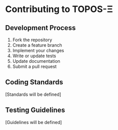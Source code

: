 # Contributing to TOPOS-Ξ

## Development Process
1. Fork the repository
2. Create a feature branch
3. Implement your changes
4. Write or update tests
5. Update documentation
6. Submit a pull request

## Coding Standards
[Standards will be defined]

## Testing Guidelines
[Guidelines will be defined]
